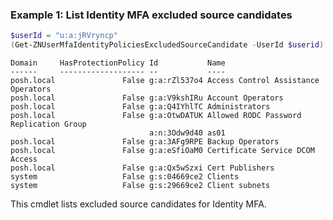 ### Example 1: List Identity MFA excluded source candidates
```powershell
$userId = "u:a:jRVryncp"
(Get-ZNUserMfaIdentityPoliciesExcludedSourceCandidate -UserId $userid).Items
```

```output
Domain     HasProtectionPolicy Id           Name
------     ------------------- --           ----
posh.local               False g:a:rZl537o4 Access Control Assistance Operators
posh.local               False g:a:V9kshIRu Account Operators
posh.local               False g:a:Q4IYhlTC Administrators
posh.local               False g:a:OtwDATUK Allowed RODC Password Replication Group
                               a:n:3Odw9d40 as01
posh.local               False g:a:3AFg9RPE Backup Operators
posh.local               False g:a:eSfiOaM0 Certificate Service DCOM Access
posh.local               False g:a:Qx5wSzxi Cert Publishers
system                   False g:s:04669ce2 Clients
system                   False g:s:29669ce2 Client subnets
```

This cmdlet lists excluded source  candidates for Identity MFA.
